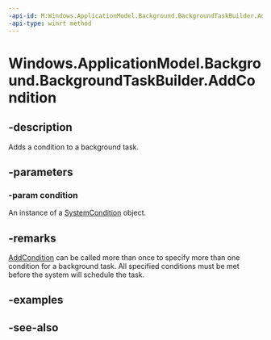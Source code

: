 ```yaml
---
-api-id: M:Windows.ApplicationModel.Background.BackgroundTaskBuilder.AddCondition(Windows.ApplicationModel.Background.IBackgroundCondition)
-api-type: winrt method
---
```


<!-- Method syntax
public void AddCondition(Windows.ApplicationModel.Background.IBackgroundCondition condition)
-->

# Windows.ApplicationModel.Background.BackgroundTaskBuilder.AddCondition

## -description
Adds a condition to a background task.

## -parameters
### -param condition
An instance of a [SystemCondition](systemcondition.md) object.

## -remarks
[AddCondition](backgroundtaskbuilder_addcondition.md) can be called more than once to specify more than one condition for a background task. All specified conditions must be met before the system will schedule the task.

## -examples

## -see-also
